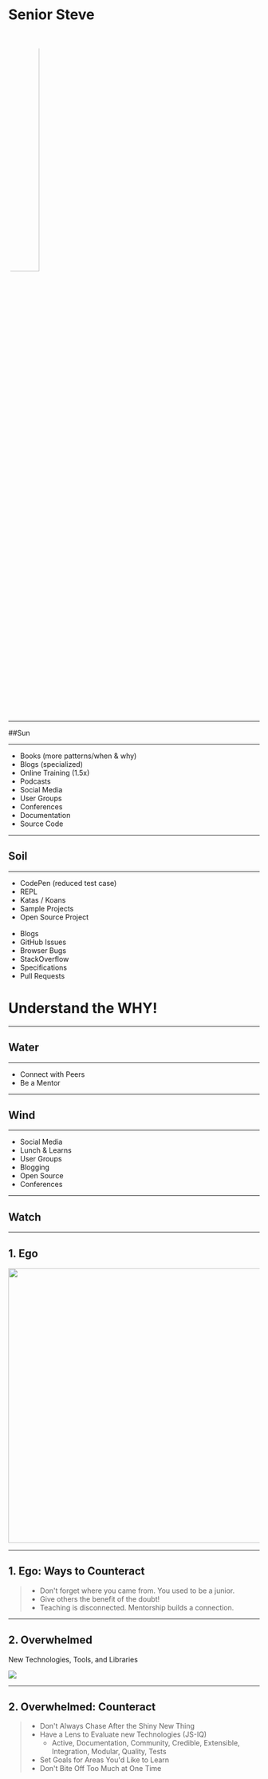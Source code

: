 # Senior Steve
<!-- .slide: data-state="vote Persona-introduction Slide-blockquote" data-background="./img/computer-1.jpg" -->

<img src="./img/senior-steve-big.jpg" style="border-radius: 50%; width: 35%;" />

------

##Sun
<!-- .slide: data-title="Senior Steve" data-state="vote Stage-introduction title Stage--senior" data-background="./img/sun.jpg" -->

------

<!-- .slide: data-title="Senior Steve" data-state="vote title Stage--senior Status--sun" data-background="./img/sun.jpg" -->

<ul class="Pills Pills--sun fragment">
  <li class="Pill">Books (more patterns/when & why)</div>
  <li class="Pill">Blogs (specialized)</div>
  <li class="Pill">Online Training (1.5x)</div>
  <li class="Pill">Podcasts</div>
  <li class="Pill">Social Media</div>
  <li class="Pill">User Groups</div>
  <li class="Pill">Conferences</div>
  <li class="Pill">Documentation</div>
  <li class="Pill">Source Code</div>
</ul>

------

## Soil
<!-- .slide: data-title="Senior Steve" data-state="vote Stage-introduction title Stage--senior" data-background="./img/soil.jpg" -->

------

<!-- .slide: data-title="Senior Steve" data-state="vote Slide-background title Stage--senior Status--soil" data-background="./img/soil.jpg" -->

<ul class="Pills Pills--soil fragment" data-fragment-index="1" style="margin: 0 0 1rem 0;">
  <li class="Pill">CodePen (reduced test case)</div>
  <li class="Pill">REPL</div>
  <li class="Pill">Katas / Koans</div>
  <li class="Pill">Sample Projects</div>
  <li class="Pill">Open Source Project</div>
</ul>

<ul class="Pills Pills--error fragment" data-fragment-index="2" style="margin: 0 0 1rem 0;">
  <li class="Pill">Blogs</div>
  <li class="Pill">GitHub Issues</div>
  <li class="Pill">Browser Bugs</div>
  <li class="Pill">StackOverflow</div>
  <li class="Pill">Specifications</div>
  <li class="Pill">Pull Requests</div>
</ul>

<h1 class="fragment" data-fragment-index="3">Understand the <strong>WHY</strong>!</h1>

------

## Water
<!-- .slide: data-title="Senior Steve" data-state="vote Stage-introduction title Stage--senior" data-background="./img/water.jpg" -->

------

<!-- .slide: data-title="Senior Steve" data-state="vote Slide-background title Stage--senior Status--water" data-background="./img/water.jpg" -->

<ul class="Pills Pills--water fragment">
  <li class="Pill">Connect with Peers</div>
  <li class="Pill">Be a Mentor</div>
</ul>

------

## Wind
<!-- .slide: data-title="Senior Steve" data-state="vote Stage-introduction title Stage--senior" data-background="./img/wind.jpg" -->

------

<!-- .slide: data-title="Senior Steve" data-state="vote title Stage--senior Status--wind" data-background="./img/wind.jpg" -->

<ul class="Pills Pills--wind fragment">
  <li class="Pill">Social Media</div>
  <li class="Pill">Lunch &amp; Learns</div>
  <li class="Pill">User Groups</div>
  <li class="Pill">Blogging</div>
  <li class="Pill">Open Source</div>
  <li class="Pill">Conferences</div>
</ul>

------

## Watch
<!-- .slide: data-title="Senior Steve" data-state="vote Stage-introduction title Stage--senior" data-background="./img/watch.jpg" -->

------

## 1. Ego
<!-- .slide: data-title="Senior Steve" data-state="vote Slide-background title Stage--senior Status--watch" data-background="./img/watch.jpg" -->

<img src="./img/senior-warning.gif" style="height: 550px" />

<!-- ![](./img/senior-warning.jpg) -->

------

## 1. Ego: Ways to Counteract
<!-- .slide: data-title="Senior Steve" data-state="vote Slide-background Slide-blockquote title Stage--senior Status--watch" data-background="./img/watch.jpg" -->

> * Don't forget where you came from. You used to be a junior. <!-- .element: class="fragment" -->
> * Give others the benefit of the doubt! <!-- .element: class="fragment" -->
> * Teaching is disconnected. Mentorship builds a connection. <!-- .element: class="fragment" -->

------

## 2. Overwhelmed
<!-- .slide: data-title="Senior Steve" data-state="vote Slide-background Slide-blockquote title Stage--senior Status--watch" data-background="./img/watch.jpg" -->

New Technologies, Tools, and Libraries

![](./img/days-without.png) <!-- .element: style="height: 450px;" -->

------

## 2. Overwhelmed: Counteract
<!-- .slide: data-title="Senior Steve" data-state="vote Slide-background Slide-blockquote title Stage--senior Status--watch" data-background="./img/watch.jpg" -->

> * Don't Always Chase After the Shiny New Thing <!-- .element: class="fragment" -->
> * Have a Lens to Evaluate new Technologies (JS-IQ) <!-- .element: class="fragment" -->
>   * Active, Documentation, Community, Credible, Extensible, Integration, Modular, Quality, Tests <!-- .element: class="fragment" -->
> * Set Goals for Areas You'd Like to Learn <!-- .element: class="fragment" -->
> * Don't Bite Off Too Much at One Time <!-- .element: class="fragment" -->
